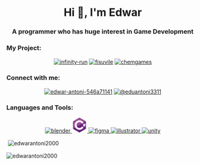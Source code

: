 <h1 align="center">Hi 👋, I'm Edwar</h1>
<h3 align="center">A programmer who has huge interest in Game Development</h3>

<h3 align="left">My Project:</h3>
<p align="center">
<a href="https://tekadabdul12.itch.io/infinity-run" target="blank"><img align="center" src="https://img.itch.zone/aW1nLzc4Nzc5MDUuanBlZw==/original/R%2FcNzr.jpeg" alt="infinity-run" height="150" width="200" /></a>
<a href="https://aionsea.itch.io/fisuvile" target="blank"><img align="center" src="https://img.itch.zone/aW1hZ2UvMTQ5MTQ5My84Njk1MzcwLnBuZw==/original/VfSYpI.png" alt="fisuvile" height="150" width="200" /></a>
<a href="https://play.google.com/store/apps/details?id=com.TeanbeeGames.ChemgamesIkatanKimia" target="blank"><img align="center" src="https://play-lh.googleusercontent.com/GIP3TOy98nErifR-mD2s9_x4-vQQzky6CqkY3wIQ3yynWV3rpAh-ZRKQI7LXFaE98A=w240-h480-rw" alt="chemgames" height="150" width="200" /></a>
</p>

<h3 align="left">Connect with me:</h3>
<p align="center">
<a href="https://linkedin.com/in/edwar-antoni-546a71141" target="blank"><img align="center" src="https://raw.githubusercontent.com/rahuldkjain/github-profile-readme-generator/master/src/images/icons/Social/linked-in-alt.svg" alt="edwar-antoni-546a71141" height="30" width="40" /></a>
<a href="https://www.youtube.com/@eduantoni3311" target="blank"><img align="center" src="https://raw.githubusercontent.com/rahuldkjain/github-profile-readme-generator/master/src/images/icons/Social/youtube.svg" alt="@eduantoni3311" height="30" width="40" /></a>
</p>

<h3 align="left">Languages and Tools:</h3>
<p align="center"> <a href="https://www.blender.org/" target="_blank" rel="noreferrer"> <img src="https://download.blender.org/branding/community/blender_community_badge_white.svg" alt="blender" width="40" height="40"/> </a> <a href="https://www.w3schools.com/cs/" target="_blank" rel="noreferrer"> <img src="https://raw.githubusercontent.com/devicons/devicon/master/icons/csharp/csharp-original.svg" alt="csharp" width="40" height="40"/> </a> <a href="https://www.figma.com/" target="_blank" rel="noreferrer"> <img src="https://www.vectorlogo.zone/logos/figma/figma-icon.svg" alt="figma" width="40" height="40"/> </a> <a href="https://www.adobe.com/in/products/illustrator.html" target="_blank" rel="noreferrer"> <img src="https://www.vectorlogo.zone/logos/adobe_illustrator/adobe_illustrator-icon.svg" alt="illustrator" width="40" height="40"/> </a> <a href="https://unity.com/" target="_blank" rel="noreferrer"> <img src="https://www.vectorlogo.zone/logos/unity3d/unity3d-icon.svg" alt="unity" width="40" height="40"/> </a> </p>

<p>&nbsp;<img align="center" src="https://github-readme-stats.vercel.app/api?username=edwarantoni2000&show_icons=true&locale=en" alt="edwarantoni2000" /></p>

<p><img align="center" src="https://github-readme-streak-stats.herokuapp.com/?user=edwarantoni2000&" alt="edwarantoni2000" /></p>
